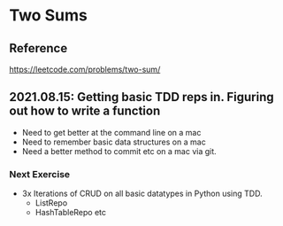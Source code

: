 # Two Sums
## Reference
https://leetcode.com/problems/two-sum/


## 2021.08.15: Getting basic TDD reps in. Figuring out how to write a function
- Need to get better at the command line on a mac
- Need to remember basic data structures on a mac
- Need a better method to commit etc on a mac via git.

### Next Exercise
- 3x Iterations of CRUD on all basic datatypes in Python using TDD. 
	- ListRepo
	- HashTableRepo etc

